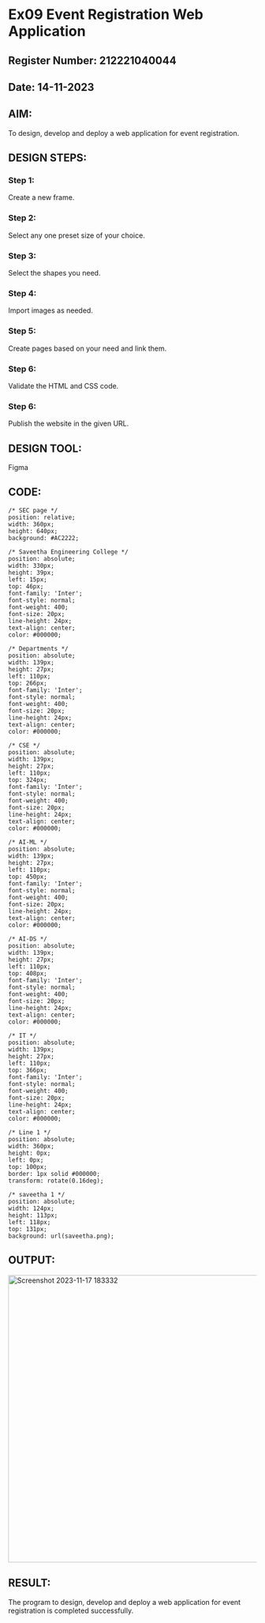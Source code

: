 # Ex09 Event Registration Web Application
## Register Number: 212221040044
## Date: 14-11-2023

## AIM:
To design, develop and deploy a web application for event registration.

## DESIGN STEPS:

### Step 1:
Create a new frame.

### Step 2:
Select any one preset size of your choice.

### Step 3:
Select the shapes you need.

### Step 4:
Import images as needed.

### Step 5:
Create pages based on your need and link them.

### Step 6:

Validate the HTML and CSS code.

### Step 6:

Publish the website in the given URL.

## DESIGN TOOL:
Figma

## CODE:
```
/* SEC page */
position: relative;
width: 360px;
height: 640px;
background: #AC2222;

/* Saveetha Engineering College */
position: absolute;
width: 330px;
height: 39px;
left: 15px;
top: 46px;
font-family: 'Inter';
font-style: normal;
font-weight: 400;
font-size: 20px;
line-height: 24px;
text-align: center;
color: #000000;

/* Departments */
position: absolute;
width: 139px;
height: 27px;
left: 110px;
top: 266px;
font-family: 'Inter';
font-style: normal;
font-weight: 400;
font-size: 20px;
line-height: 24px;
text-align: center;
color: #000000;

/* CSE */
position: absolute;
width: 139px;
height: 27px;
left: 110px;
top: 324px;
font-family: 'Inter';
font-style: normal;
font-weight: 400;
font-size: 20px;
line-height: 24px;
text-align: center;
color: #000000;

/* AI-ML */
position: absolute;
width: 139px;
height: 27px;
left: 110px;
top: 450px;
font-family: 'Inter';
font-style: normal;
font-weight: 400;
font-size: 20px;
line-height: 24px;
text-align: center;
color: #000000;

/* AI-DS */
position: absolute;
width: 139px;
height: 27px;
left: 110px;
top: 408px;
font-family: 'Inter';
font-style: normal;
font-weight: 400;
font-size: 20px;
line-height: 24px;
text-align: center;
color: #000000;

/* IT */
position: absolute;
width: 139px;
height: 27px;
left: 110px;
top: 366px;
font-family: 'Inter';
font-style: normal;
font-weight: 400;
font-size: 20px;
line-height: 24px;
text-align: center;
color: #000000;

/* Line 1 */
position: absolute;
width: 360px;
height: 0px;
left: 0px;
top: 100px;
border: 1px solid #000000;
transform: rotate(0.16deg);

/* saveetha 1 */
position: absolute;
width: 124px;
height: 113px;
left: 118px;
top: 131px;
background: url(saveetha.png);
```
## OUTPUT:
<img width="582" alt="Screenshot 2023-11-17 183332" src="https://github.com/divvisha/Figma/assets/127508123/8f00946f-80f6-4dee-b686-a7a3768afa42">


## RESULT:
The program to design, develop and deploy a web application for event registration is completed successfully.
